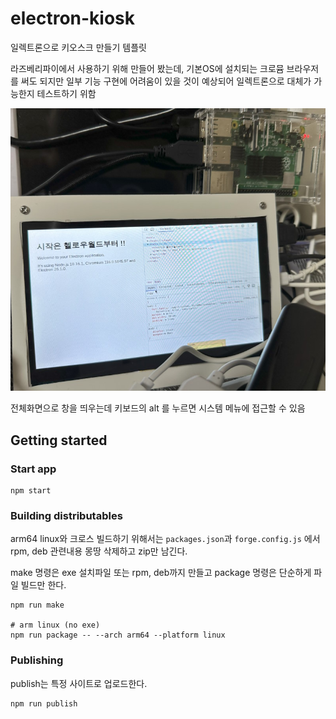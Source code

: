 # electron-kiosk

일렉트론으로 키오스크 만들기 템플릿

라즈베리파이에서 사용하기 위해 만들어 봤는데, 기본OS에 설치되는 크로뮴 브라우저를 써도 되지만 일부 기능 구현에 어려움이 있을 것이 예상되어 일렉트론으로 대체가 가능한지 테스트하기 위함

![시작은 헬로우월드부터](./.images/20230826.jpg)

전체화면으로 창을 띄우는데 키보드의 alt 를 누르면 시스템 메뉴에 접근할 수 있음

## Getting started

### Start app

```
npm start
```

### Building distributables

arm64 linux와 크로스 빌드하기 위해서는 `packages.json`과 `forge.config.js` 에서 rpm, deb 관련내용 몽땅 삭제하고 zip만 남긴다.

make 명령은 exe 설치파일 또는 rpm, deb까지 만들고 package 명령은 단순하게 파일 빌드만 한다.

```
npm run make

# arm linux (no exe)
npm run package -- --arch arm64 --platform linux
```

### Publishing

publish는 특정 사이트로 업로드한다.

```
npm run publish
```
